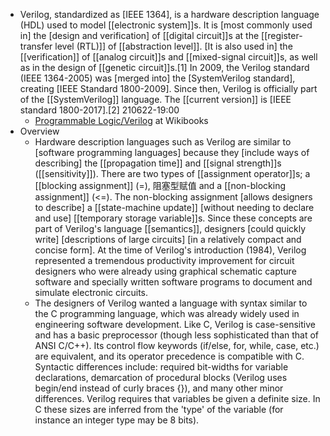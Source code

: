 - Verilog, standardized as [IEEE 1364], is a hardware description language (HDL) used to model [[electronic system]]s. It is [most commonly used in] the [design and verification] of [[digital circuit]]s at the [[register-transfer level (RTL)]] of [[abstraction level]]. [It is also used in] the [[verification]] of [[analog circuit]]s and [[mixed-signal circuit]]s, as well as in the design of [[genetic circuit]]s.[1] In 2009, the Verilog standard (IEEE 1364-2005) was [merged into] the [SystemVerilog standard], creating [IEEE Standard 1800-2009]. Since then, Verilog is officially part of the [[SystemVerilog]] language. The [[current version]] is [IEEE standard 1800-2017].[2]
210622-19:00
    - [Programmable Logic/Verilog](https://en.wikibooks.org/wiki/Programmable_Logic/Verilog) at Wikibooks
- Overview
    - Hardware description languages such as Verilog are similar to [software programming languages] because they [include ways of describing] the [[propagation time]] and [[signal strength]]s ([[sensitivity]]). There are two types of [[assignment operator]]s; a [[blocking assignment]] (=), 阻塞型赋值 and a [[non-blocking assignment]] (<=). The non-blocking assignment [allows designers to describe] a [[state-machine update]] [without needing to declare and use] [[temporary storage variable]]s. Since these concepts are part of Verilog's language [[semantics]], designers [could quickly write] [descriptions of large circuits] [in a relatively compact and concise form]. At the time of Verilog's introduction (1984), Verilog represented a tremendous productivity improvement for circuit designers who were already using graphical schematic capture software and specially written software programs to document and simulate electronic circuits.
    - The designers of Verilog wanted a language with syntax similar to the C programming language, which was already widely used in engineering software development. Like C, Verilog is case-sensitive and has a basic preprocessor (though less sophisticated than that of ANSI C/C++). Its control flow keywords (if/else, for, while, case, etc.) are equivalent, and its operator precedence is compatible with C. Syntactic differences include: required bit-widths for variable declarations, demarcation of procedural blocks (Verilog uses begin/end instead of curly braces {}), and many other minor differences. Verilog requires that variables be given a definite size. In C these sizes are inferred from the 'type' of the variable (for instance an integer type may be 8 bits).
